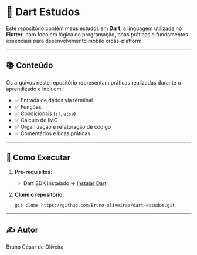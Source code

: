 # 🧠 Dart Estudos

Este repositório contém meus estudos em **Dart**, a linguagem utilizada no **Flutter**, com foco em lógica de programação, boas práticas e fundamentos essenciais para desenvolvimento mobile cross-platform.

---

## 📚 Conteúdo

Os arquivos neste repositório representam práticas realizadas durante o aprendizado e incluem:

- ✅ Entrada de dados via terminal
- ✅ Funções
- ✅ Condicionais (`if`, `else`)
- ✅ Cálculo de IMC
- ✅ Organização e refatoração de código
- ✅ Comentários e boas práticas

---

## 🚀 Como Executar

1. **Pré-requisitos:**
   - Dart SDK instalado → [Instalar Dart](https://dart.dev/get-dart)

2. **Clone o repositório:**

   ```bash
   git clone https://github.com/Bruno-oliveiraa/dart-estudos.git


---

## ✍️ Autor

Bruno César de Oliveira
